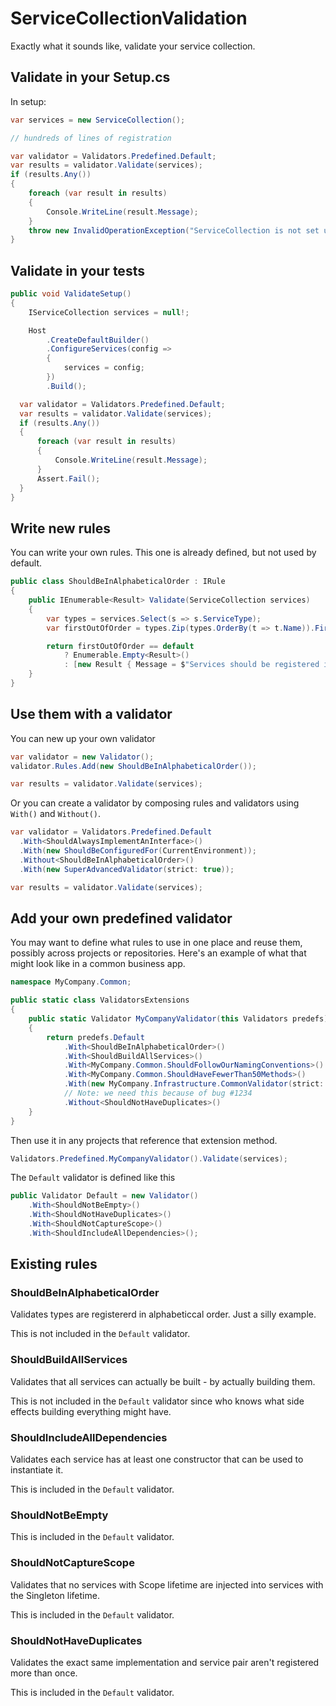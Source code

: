 # ServiceCollectionValidation

Exactly what it sounds like, validate your service collection.

## Validate in your Setup.cs

In setup:

```csharp
var services = new ServiceCollection();

// hundreds of lines of registration

var validator = Validators.Predefined.Default;
var results = validator.Validate(services);
if (results.Any())
{
    foreach (var result in results)
    {
        Console.WriteLine(result.Message);
    }
    throw new InvalidOperationException("ServiceCollection is not set up correctly.");
}
```

## Validate in your tests

```csharp
public void ValidateSetup()
{
    IServiceCollection services = null!;

    Host
        .CreateDefaultBuilder()
        .ConfigureServices(config =>
        {
            services = config;
        })
        .Build();

  var validator = Validators.Predefined.Default;
  var results = validator.Validate(services);
  if (results.Any())
  {
      foreach (var result in results)
      {
          Console.WriteLine(result.Message);
      }
      Assert.Fail();
  }
}
```

## Write new rules

You can write your own rules. This one is already defined, but not used by default.

```csharp
public class ShouldBeInAlphabeticalOrder : IRule
{
    public IEnumerable<Result> Validate(ServiceCollection services)
    {
        var types = services.Select(s => s.ServiceType);
        var firstOutOfOrder = types.Zip(types.OrderBy(t => t.Name)).FirstOrDefault(pair => pair.First != pair.Second);

        return firstOutOfOrder == default
            ? Enumerable.Empty<Result>()
            : [new Result { Message = $"Services should be registered in alphabetical order but found '{firstOutOfOrder.First.Name}' instead of expected '{firstOutOfOrder.Second.Name}'." }];
    }
}
```

## Use them with a validator

You can new up your own validator

```csharp
var validator = new Validator();
validator.Rules.Add(new ShouldBeInAlphabeticalOrder());

var results = validator.Validate(services);
```

Or you can create a validator by composing rules and validators using `With()` and `Without()`.

```csharp
var validator = Validators.Predefined.Default
  .With<ShouldAlwaysImplementAnInterface>()
  .With(new ShouldBeConfiguredFor(CurrentEnvironment));
  .Without<ShouldBeInAlphabeticalOrder>()
  .With(new SuperAdvancedValidator(strict: true));

var results = validator.Validate(services);
```

## Add your own predefined validator

You may want to define what rules to use in one place and reuse them, possibly across projects or repositories.
Here's an example of what that might look like in a common business app.

```csharp
namespace MyCompany.Common;

public static class ValidatorsExtensions
{
    public static Validator MyCompanyValidator(this Validators predefs)
    {
        return predefs.Default
            .With<ShouldBeInAlphabeticalOrder>()
            .With<ShouldBuildAllServices>()
            .With<MyCompany.Common.ShouldFollowOurNamingConventions>()
            .With<MyCompany.Common.ShouldHaveFewerThan50Methods>()
            .With(new MyCompany.Infrastructure.CommonValidator(strict: false));
            // Note: we need this because of bug #1234
            .Without<ShouldNotHaveDuplicates>()
    }
}
```

Then use it in any projects that reference that extension method.

```csharp
Validators.Predefined.MyCompanyValidator().Validate(services);
```

The `Default` validator is defined like this

```csharp
public Validator Default = new Validator()
    .With<ShouldNotBeEmpty>()
    .With<ShouldNotHaveDuplicates>()
    .With<ShouldNotCaptureScope>()
    .With<ShouldIncludeAllDependencies>();
```

## Existing rules

### ShouldBeInAlphabeticalOrder

Validates types are registererd in alphabeticcal order. Just a silly example.

This is not included in the `Default` validator.

### ShouldBuildAllServices

Validates that all services can actually be built - by actually building them.

This is not included in the `Default` validator since who knows what side effects building everything might have.

### ShouldIncludeAllDependencies

Validates each service has at least one constructor that can be used to instantiate it.

This is included in the `Default` validator.

### ShouldNotBeEmpty

This is included in the `Default` validator.

### ShouldNotCaptureScope

Validates that no services with Scope lifetime are injected into services with the Singleton lifetime.

This is included in the `Default` validator.

### ShouldNotHaveDuplicates

Validates the exact same implementation and service pair aren't registered more than once.

This is included in the `Default` validator.
